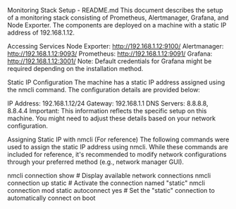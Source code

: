 Monitoring Stack Setup - README.md
This document describes the setup of a monitoring stack consisting of Prometheus, Alertmanager, Grafana, and Node Exporter. The components are deployed on a machine with a static IP address of 192.168.1.12.

Accessing Services
Node Exporter: http://192.168.1.12:9100/
Alertmanager: http://192.168.1.12:9093/
Prometheus: http://192.168.1.12:9091/
Grafana: http://192.168.1.12:3001/
Note: Default credentials for Grafana might be required depending on the installation method.

Static IP Configuration
The machine has a static IP address assigned using the nmcli command. The configuration details are provided below:

IP Address: 192.168.1.12/24
Gateway: 192.168.1.1
DNS Servers: 8.8.8.8, 8.8.4.4
Important: This information reflects the specific setup on this machine. You might need to adjust these details based on your network configuration.

Assigning Static IP with nmcli (For reference)
The following commands were used to assign the static IP address using nmcli. While these commands are included for reference, it's recommended to modify network configurations through your preferred method (e.g., network manager GUI).

nmcli connection show  # Display available network connections
nmcli connection up static  # Activate the connection named "static"
nmcli connection mod static autoconnect yes  # Set the "static" connection to automatically connect on boot